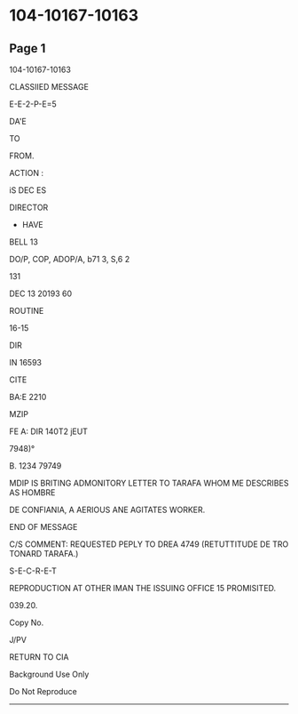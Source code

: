 # 104-10167-10163

## Page 1

104-10167-10163

CLASSIIED MESSAGE

E-E-2-P-E=5

DA'E

TO

FROM.

ACTION :

iS DEC ES

DIRECTOR

* HAVE

BELL 13

DO/P, COP, ADOP/A, b71 3, S,6 2

131

DEC 13 20193 60

ROUTINE

16-15

DIR

IN 16593

CITE

BA:E 2210

MZIP

FE A: DIR 140T2 jEUT

7948)°

B. 1234 79749

MDIP IS BRITING ADMONITORY LETTER TO TARAFA WHOM ME DESCRIBES AS HOMBRE

DE CONFIANIA, A AERIOUS ANE AGITATES WORKER.

END OF MESSAGE

C/S COMMENT: REQUESTED PEPLY TO DREA 4749 (RETUTTITUDE DE TRO TONARD TARAFA.)

S-E-C-R-E-T

REPRODUCTION AT OTHER IMAN THE ISSUING OFFICE 15 PROMISITED.

039.20.

Copy No.

J/PV

RETURN TO CIA

Background Use Only

Do Not Reproduce

---

